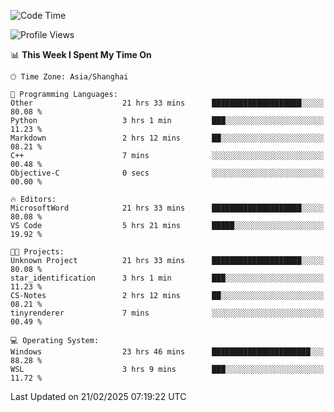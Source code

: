 <!--START_SECTION:waka-->
![Code Time](http://img.shields.io/badge/Code%20Time-2%2C315%20hrs%2050%20mins-blue)

![Profile Views](http://img.shields.io/badge/Profile%20Views-4-blue)

📊 **This Week I Spent My Time On** 

```text
🕑︎ Time Zone: Asia/Shanghai

💬 Programming Languages: 
Other                    21 hrs 33 mins      ████████████████████░░░░░   80.08 % 
Python                   3 hrs 1 min         ███░░░░░░░░░░░░░░░░░░░░░░   11.23 % 
Markdown                 2 hrs 12 mins       ██░░░░░░░░░░░░░░░░░░░░░░░   08.21 % 
C++                      7 mins              ░░░░░░░░░░░░░░░░░░░░░░░░░   00.48 % 
Objective-C              0 secs              ░░░░░░░░░░░░░░░░░░░░░░░░░   00.00 % 

🔥 Editors: 
MicrosoftWord            21 hrs 33 mins      ████████████████████░░░░░   80.08 % 
VS Code                  5 hrs 21 mins       █████░░░░░░░░░░░░░░░░░░░░   19.92 % 

🐱‍💻 Projects: 
Unknown Project          21 hrs 33 mins      ████████████████████░░░░░   80.08 % 
star_identification      3 hrs 1 min         ███░░░░░░░░░░░░░░░░░░░░░░   11.23 % 
CS-Notes                 2 hrs 12 mins       ██░░░░░░░░░░░░░░░░░░░░░░░   08.21 % 
tinyrenderer             7 mins              ░░░░░░░░░░░░░░░░░░░░░░░░░   00.49 % 

💻 Operating System: 
Windows                  23 hrs 46 mins      ██████████████████████░░░   88.28 % 
WSL                      3 hrs 9 mins        ███░░░░░░░░░░░░░░░░░░░░░░   11.72 % 
```


 Last Updated on 21/02/2025 07:19:22 UTC
<!--END_SECTION:waka-->